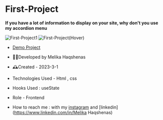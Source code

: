 # First-Project

**If you have a lot of information to display on your site, why don't you use my accordion menu**

![First-Project1](https://user-images.githubusercontent.com/126666369/222158775-79424dc8-f487-4d6c-8204-e3736ec36a30.jpg)
![First-Project(Hover)](https://user-images.githubusercontent.com/126666369/222160648-96508b39-84f3-468b-803d-865b1b8c3eec.jpg)


- [Demo Project](https://pouria-farahani-developer.github.io/Accordion-Menu-By-React/)

- 👩‍💻Developed by Melika Haqshenas

- 🕰Created - 2023-3-1

- Technologies Used - Html , css

- Hooks Used : useState 

- Role - Frontend

- How to reach me : with my [instagram](https://www.instagram.com/melika.haqshenas_web) and [linkedin](https://www.linkedin.com/in/Melika Haqshenas)
